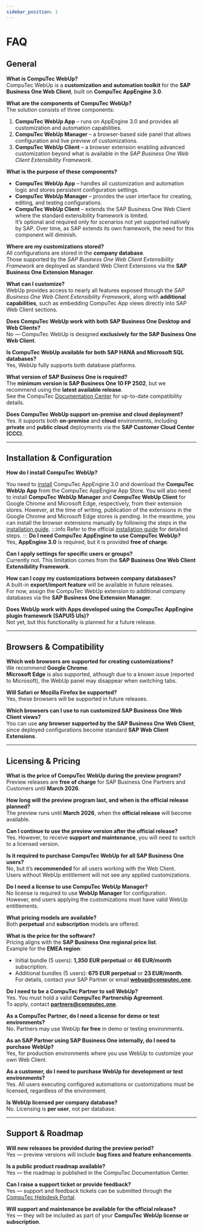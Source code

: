 ```yaml
---
sidebar_position: 1
---
```


# FAQ

## General

**What is CompuTec WebUp?**  
CompuTec WebUp is a **customization and automation toolkit** for the **SAP Business One Web Client**, built on **CompuTec AppEngine 3.0**.

**What are the components of CompuTec WebUp?**  
The solution consists of three components:

1. **CompuTec WebUp App** – runs on AppEngine 3.0 and provides all customization and automation capabilities.  
2. **CompuTec WebUp Manager** – a browser-based side panel that allows configuration and live preview of customizations.  
3. **CompuTec WebUp Client** – a browser extension enabling advanced customization beyond what is available in the *SAP Business One Web Client Extensibility Framework*.

**What is the purpose of these components?**  

- **CompuTec WebUp App** – handles all customization and automation logic and stores persistent configuration settings.  
- **CompuTec WebUp Manager** – provides the user interface for creating, editing, and testing configurations.  
- **CompuTec WebUp Client** – extends the SAP Business One Web Client where the standard extensibility framework is limited.  
  It’s optional and required only for scenarios not yet supported natively by SAP. Over time, as SAP extends its own framework, the need for this component will diminish.

**Where are my customizations stored?**  
All configurations are stored in the **company database**.  
Those supported by the *SAP Business One Web Client Extensibility Framework* are deployed as standard Web Client Extensions via the **SAP Business One Extension Manager**.

**What can I customize?**  
WebUp provides access to nearly all features exposed through the *SAP Business One Web Client Extensibility Framework*, along with **additional capabilities**, such as embedding CompuTec App views directly into SAP Web Client sections.

**Does CompuTec WebUp work with both SAP Business One Desktop and Web Clients?**  
No — CompuTec WebUp is designed **exclusively for the SAP Business One Web Client**.

**Is CompuTec WebUp available for both SAP HANA and Microsoft SQL databases?**  
Yes, WebUp fully supports both database platforms.

**What version of SAP Business One is required?**  
The **minimum version is SAP Business One 10 FP 2502**, but we recommend using the **latest available release**.  
See the CompuTec [Documentation Center](../system-requirements.md) for up-to-date compatibility details.

**Does CompuTec WebUp support on-premise and cloud deployment?**  
Yes. It supports both **on-premise** and **cloud** environments, including **private** and **public cloud** deployments via the **SAP Customer Cloud Center (CCC)**.

---

## Installation & Configuration

**How do I install CompuTec WebUp?**  

You need to [install](/docs/appengine/administrators-guide/configuration-and-administration/installation) CompuTec AppEngine 3.0 and download the **CompuTec WebUp App** from the CompuTec AppEngine App Store. You will also need to install **CompuTec WebUp Manager** and **CompuTec WebUp Client** for Google Chrome and Microsoft Edge, respectively, from their extension stores. However, at the time of writing, publication of the extensions in the Google Chrome and Microsoft Edge stores is pending. In the meantime, you can install the browser extensions manually by following the steps in the [installation guide](./extension-manual-installation.md).
:::info
Refer to the official [installation guide](../installation-and-activation.md) for detailed steps.
:::
**Do I need CompuTec AppEngine to use CompuTec WebUp?**  
Yes, **AppEngine 3.0** is required, but it is provided **free of charge**.

**Can I apply settings for specific users or groups?**  
Currently not. This limitation comes from the **SAP Business One Web Client Extensibility Framework**.

**How can I copy my customizations between company databases?**  
A built-in **export/import feature** will be available in future releases.  
For now, assign the CompuTec WebUp extension to additional company databases via the **SAP Business One Extension Manager**.

**Does WebUp work with Apps developed using the CompuTec AppEngine plugin framework (SAPUI5 UIs)?**  
Not yet, but this functionality is planned for a future release.

---

## Browsers & Compatibility

**Which web browsers are supported for creating customizations?**  
We recommend **Google Chrome**.  
**Microsoft Edge** is also supported, although due to a known issue (reported to Microsoft), the WebUp panel may disappear when switching tabs.

**Will Safari or Mozilla Firefox be supported?**  
Yes, these browsers will be supported in future releases.

**Which browsers can I use to run customized SAP Business One Web Client views?**  
You can use **any browser supported by the SAP Business One Web Client**, since deployed configurations become standard **SAP Web Client Extensions**.

---

## Licensing & Pricing

**What is the price of CompuTec WebUp during the preview program?**  
Preview releases are **free of charge** for SAP Business One Partners and Customers until **March 2026**.

**How long will the preview program last, and when is the official release planned?**  
The preview runs until **March 2026**, when the **official release** will become available.

**Can I continue to use the preview version after the official release?**  
Yes. However, to receive **support and maintenance**, you will need to switch to a licensed version.

**Is it required to purchase CompuTec WebUp for all SAP Business One users?**  
No, but it’s **recommended** for all users working with the Web Client.  
Users without WebUp entitlement will not see any applied customizations.

**Do I need a license to use CompuTec WebUp Manager?**  
No license is required to use **WebUp Manager** for configuration.  
However, end users applying the customizations must have valid WebUp entitlements.

**What pricing models are available?**  
Both **perpetual** and **subscription** models are offered.

**What is the price for the software?**  
Pricing aligns with the **SAP Business One regional price list**.  
Example for the **EMEA region**:  
- Initial bundle (5 users): **1,350 EUR perpetual** or **46 EUR/month** subscription.  
- Additional bundles (5 users): **675 EUR perpetual** or **23 EUR/month**.  
For details, contact your SAP Partner or email **webup@computec.one**.

**Do I need to be a CompuTec Partner to sell WebUp?**  
Yes. You must hold a valid **CompuTec Partnership Agreement**.  
To apply, contact **partners@computec.one**.

**As a CompuTec Partner, do I need a license for demo or test environments?**  
No. Partners may use WebUp **for free** in demo or testing environments.

**As an SAP Partner using SAP Business One internally, do I need to purchase WebUp?**  
Yes, for production environments where you use WebUp to customize your own Web Client.

**As a customer, do I need to purchase WebUp for development or test environments?**  
Yes. All users executing configured automations or customizations must be licensed, regardless of the environment.

**Is WebUp licensed per company database?**  
No. Licensing is **per user**, not per database.

---

## Support & Roadmap

**Will new releases be provided during the preview period?**  
Yes — preview versions will include **bug fixes and feature enhancements**.

**Is a public product roadmap available?**  
Yes — the roadmap is published in the CompuTec Documentation Center.

**Can I raise a support ticket or provide feedback?**  
Yes — support and feedback tickets can be submitted through the [CompuTec Helpdesk Portal](https://support.computec.pl/servicedesk/customer/portals?q=webUp).

**Will support and maintenance be available for the official release?**  
Yes — they will be included as part of your **CompuTec WebUp license or subscription**.
